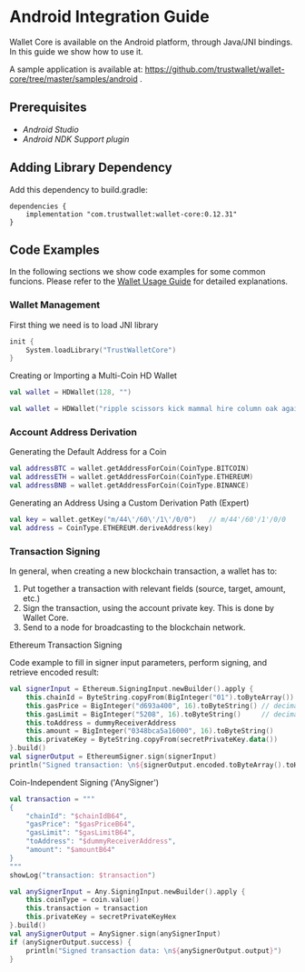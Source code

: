 # Android Integration Guide

Wallet Core is available on the Android platform, through Java/JNI bindings.
In this guide we show how to use it.

A sample application is available at: https://github.com/trustwallet/wallet-core/tree/master/samples/android .

## Prerequisites

* *Android Studio*
* *Android NDK Support plugin*

## Adding Library Dependency

Add this dependency to build.gradle:
```
dependencies {
    implementation "com.trustwallet:wallet-core:0.12.31"
}
```

## Code Examples

In the following sections we show code examples for some common funcions.
Please refer to the [Wallet Usage Guide](wallet-core-usage.md) for detailed explanations.

### Wallet Management

First thing we need is to load JNI library

```kotlin
init {
    System.loadLibrary("TrustWalletCore")
}
```

Creating or Importing a Multi-Coin HD Wallet

```kotlin
val wallet = HDWallet(128, "")
```

```kotlin
val wallet = HDWallet("ripple scissors kick mammal hire column oak again sun offer wealth tomorrow wagon turn fatal", "")
```


### Account Address Derivation

Generating the Default Address for a Coin

```kotlin
val addressBTC = wallet.getAddressForCoin(CoinType.BITCOIN)
val addressETH = wallet.getAddressForCoin(CoinType.ETHEREUM)
val addressBNB = wallet.getAddressForCoin(CoinType.BINANCE)
```

Generating an Address Using a Custom Derivation Path (Expert)

```kotlin
val key = wallet.getKey("m/44\'/60\'/1\'/0/0")   // m/44'/60'/1'/0/0
val address = CoinType.ETHEREUM.deriveAddress(key)
```


### Transaction Signing

In general, when creating a new blockchain transaction, a wallet has to:

1. Put together a transaction with relevant fields (source, target, amount, etc.)
2. Sign the transaction, using the account private key.  This is done by Wallet Core.
3. Send to a node for broadcasting to the blockchain network.

Ethereum Transaction Signing

Code example to fill in signer input parameters, perform signing, and retrieve encoded result:

```kotlin
val signerInput = Ethereum.SigningInput.newBuilder().apply {
    this.chainId = ByteString.copyFrom(BigInteger("01").toByteArray())
    this.gasPrice = BigInteger("d693a400", 16).toByteString() // decimal 3600000000
    this.gasLimit = BigInteger("5208", 16).toByteString()     // decimal 21000
    this.toAddress = dummyReceiverAddress
    this.amount = BigInteger("0348bca5a16000", 16).toByteString()
    this.privateKey = ByteString.copyFrom(secretPrivateKey.data())
}.build()
val signerOutput = EthereumSigner.sign(signerInput)
println("Signed transaction: \n${signerOutput.encoded.toByteArray().toHexString()}")
```

Coin-Independent Signing ('AnySigner')

```kotlin
val transaction = """
{
    "chainId": "$chainIdB64",
    "gasPrice": "$gasPriceB64",
    "gasLimit": "$gasLimitB64",
    "toAddress": "$dummyReceiverAddress",
    "amount": "$amountB64"
}
"""
showLog("transaction: $transaction")

val anySignerInput = Any.SigningInput.newBuilder().apply {
    this.coinType = coin.value()
    this.transaction = transaction
    this.privateKey = secretPrivateKeyHex
}.build()
val anySignerOutput = AnySigner.sign(anySignerInput)
if (anySignerOutput.success) {
    println("Signed transaction data: \n${anySignerOutput.output}")
}
```
